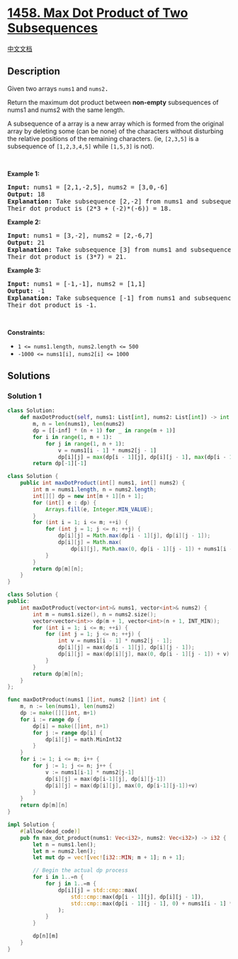 # [1458. Max Dot Product of Two Subsequences](https://leetcode.com/problems/max-dot-product-of-two-subsequences)

[中文文档](/solution/1400-1499/1458.Max%20Dot%20Product%20of%20Two%20Subsequences/README.md)

<!-- tags:Array,Dynamic Programming -->

## Description

<p>Given two arrays <code>nums1</code>&nbsp;and <code><font face="monospace">nums2</font></code><font face="monospace">.</font></p>

<p>Return the maximum dot product&nbsp;between&nbsp;<strong>non-empty</strong> subsequences of nums1 and nums2 with the same length.</p>

<p>A subsequence of a array is a new array which is formed from the original array by deleting some (can be none) of the characters without disturbing the relative positions of the remaining characters. (ie,&nbsp;<code>[2,3,5]</code>&nbsp;is a subsequence of&nbsp;<code>[1,2,3,4,5]</code>&nbsp;while <code>[1,5,3]</code>&nbsp;is not).</p>

<p>&nbsp;</p>
<p><strong class="example">Example 1:</strong></p>

<pre>
<strong>Input:</strong> nums1 = [2,1,-2,5], nums2 = [3,0,-6]
<strong>Output:</strong> 18
<strong>Explanation:</strong> Take subsequence [2,-2] from nums1 and subsequence [3,-6] from nums2.
Their dot product is (2*3 + (-2)*(-6)) = 18.</pre>

<p><strong class="example">Example 2:</strong></p>

<pre>
<strong>Input:</strong> nums1 = [3,-2], nums2 = [2,-6,7]
<strong>Output:</strong> 21
<strong>Explanation:</strong> Take subsequence [3] from nums1 and subsequence [7] from nums2.
Their dot product is (3*7) = 21.</pre>

<p><strong class="example">Example 3:</strong></p>

<pre>
<strong>Input:</strong> nums1 = [-1,-1], nums2 = [1,1]
<strong>Output:</strong> -1
<strong>Explanation: </strong>Take subsequence [-1] from nums1 and subsequence [1] from nums2.
Their dot product is -1.</pre>

<p>&nbsp;</p>
<p><strong>Constraints:</strong></p>

<ul>
	<li><code>1 &lt;= nums1.length, nums2.length &lt;= 500</code></li>
	<li><code>-1000 &lt;= nums1[i], nums2[i] &lt;= 1000</code></li>
</ul>

## Solutions

### Solution 1

<!-- tabs:start -->

```python
class Solution:
    def maxDotProduct(self, nums1: List[int], nums2: List[int]) -> int:
        m, n = len(nums1), len(nums2)
        dp = [[-inf] * (n + 1) for _ in range(m + 1)]
        for i in range(1, m + 1):
            for j in range(1, n + 1):
                v = nums1[i - 1] * nums2[j - 1]
                dp[i][j] = max(dp[i - 1][j], dp[i][j - 1], max(dp[i - 1][j - 1], 0) + v)
        return dp[-1][-1]
```

```java
class Solution {
    public int maxDotProduct(int[] nums1, int[] nums2) {
        int m = nums1.length, n = nums2.length;
        int[][] dp = new int[m + 1][n + 1];
        for (int[] e : dp) {
            Arrays.fill(e, Integer.MIN_VALUE);
        }
        for (int i = 1; i <= m; ++i) {
            for (int j = 1; j <= n; ++j) {
                dp[i][j] = Math.max(dp[i - 1][j], dp[i][j - 1]);
                dp[i][j] = Math.max(
                    dp[i][j], Math.max(0, dp[i - 1][j - 1]) + nums1[i - 1] * nums2[j - 1]);
            }
        }
        return dp[m][n];
    }
}
```

```cpp
class Solution {
public:
    int maxDotProduct(vector<int>& nums1, vector<int>& nums2) {
        int m = nums1.size(), n = nums2.size();
        vector<vector<int>> dp(m + 1, vector<int>(n + 1, INT_MIN));
        for (int i = 1; i <= m; ++i) {
            for (int j = 1; j <= n; ++j) {
                int v = nums1[i - 1] * nums2[j - 1];
                dp[i][j] = max(dp[i - 1][j], dp[i][j - 1]);
                dp[i][j] = max(dp[i][j], max(0, dp[i - 1][j - 1]) + v);
            }
        }
        return dp[m][n];
    }
};
```

```go
func maxDotProduct(nums1 []int, nums2 []int) int {
	m, n := len(nums1), len(nums2)
	dp := make([][]int, m+1)
	for i := range dp {
		dp[i] = make([]int, n+1)
		for j := range dp[i] {
			dp[i][j] = math.MinInt32
		}
	}
	for i := 1; i <= m; i++ {
		for j := 1; j <= n; j++ {
			v := nums1[i-1] * nums2[j-1]
			dp[i][j] = max(dp[i-1][j], dp[i][j-1])
			dp[i][j] = max(dp[i][j], max(0, dp[i-1][j-1])+v)
		}
	}
	return dp[m][n]
}
```

```rust
impl Solution {
    #[allow(dead_code)]
    pub fn max_dot_product(nums1: Vec<i32>, nums2: Vec<i32>) -> i32 {
        let n = nums1.len();
        let m = nums2.len();
        let mut dp = vec![vec![i32::MIN; m + 1]; n + 1];

        // Begin the actual dp process
        for i in 1..=n {
            for j in 1..=m {
                dp[i][j] = std::cmp::max(
                    std::cmp::max(dp[i - 1][j], dp[i][j - 1]),
                    std::cmp::max(dp[i - 1][j - 1], 0) + nums1[i - 1] * nums2[j - 1]
                );
            }
        }

        dp[n][m]
    }
}
```

<!-- tabs:end -->

<!-- end -->
